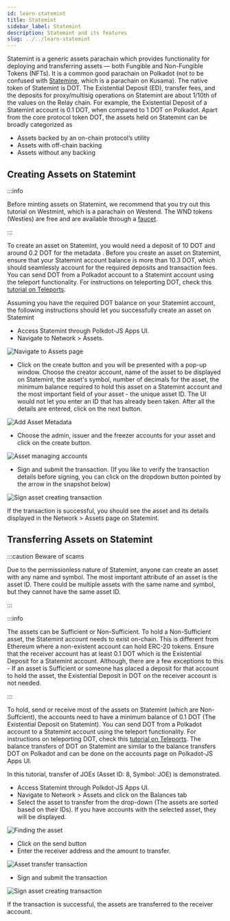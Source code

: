```yaml
---
id: learn-statemint
title: Statemint
sidebar_label: Statemint
description: Statemint and its features
slug: ../../learn-statemint
---
```


Statemint is a generic assets parachain which provides functionality for deploying and transferring
assets — both Fungible and Non-Fungible Tokens (NFTs). It is a common good parachain on Polkadot
(not to be confused with [Statemine](https://guide.kusama.network/docs/kusama-statemine/), which is
a parachain on Kusama). The native token of Statemint is DOT. The Existential Deposit (ED), transfer fees,
and the deposits for proxy/multisig operations on Statemint are about 1/10th of the values on the Relay chain.
For example, the Existential Deposit of a Statemint account is 0.1 DOT, when compared to 1 DOT on Polkadot.
Apart from the core protocol token DOT, the assets held on Statemint can be broadly categorized as

- Assets backed by an on-chain protocol’s utility
- Assets with off-chain backing
- Assets without any backing

## Creating Assets on Statemint

:::info

Before minting assets on Statemint, we recommend that you try out this tutorial on Westmint, which
is a parachain on Westend. The WND tokens (Westies) are free and are available through a
[faucet](https://wiki.polkadot.network/docs/learn-DOT#getting-westies).

:::

To create an asset on Statemint, you would need a deposit of 10 DOT and around 0.2 DOT for the metadata
. Before you create an asset on Statemint, ensure that your Statemint account balance is more 
than 10.3 DOT, which should seamlessly account for the required deposits and transaction fees. You can
send DOT from a Polkadot account to a Statemint account using the teleport functionality. For
instructions on teleporting DOT, check this [tutorial on Teleports](../learn/learn-teleport.md).

Assuming you have the required DOT balance on your Statemint account, the following instructions
should let you successfully create an asset on Statemint

- Access Statemint through Polkdot-JS Apps UI.
- Navigate to Network > Assets.

![Navigate to Assets page](../assets/statemint/Statemint-asset-0.png)

- Click on the create button and you will be presented with a pop-up window. Choose the creator
  account, name of the asset to be displayed on Statemint, the asset's symbol, number of decimals
  for the asset, the minimum balance required to hold this asset on a Statemint account and the most
  important field of your asset - the unique asset ID. The UI would not let you enter an ID that has
  already been taken. After all the details are entered, click on the next button.

![Add Asset Metadata](../assets/statemint/Statemint-asset-1.png)

- Choose the admin, issuer and the freezer accounts for your asset and click on the create button.

![Asset managing accounts](../assets/statemint/Statemint-asset-2.png)

- Sign and submit the transaction. (If you like to verify the transaction details before signing,
  you can click on the dropdown button pointed by the arrow in the snapshot below)

![Sign asset creating transaction](../assets/statemint/Statemint-asset-3.png)

If the transaction is successful, you should see the asset and its details displayed in the
Network > Assets page on Statemint.

## Transferring Assets on Statemint

:::caution Beware of scams

Due to the permissionless nature of Statemint, anyone can create an asset with any name and symbol.
The most important attribute of an asset is the asset ID. There could be multiple assets with the
same name and symbol, but they cannot have the same asset ID.

:::

:::info

The assets can be Sufficient or Non-Sufficient. To hold a Non-Sufficient asset, the Statemint
account needs to exist on-chain. This is different from Ethereum where a non-existent account can
hold ERC-20 tokens. Ensure that the receiver account has at least 0.1 DOT which is the Existential
Deposit for a Statemint account. Although, there are a few exceptions to this - If an asset is
Sufficient or someone has placed a deposit for that account to hold the asset, the Existential
Deposit in DOT on the receiver account is not needed.

:::

To hold, send or receive most of the assets on Statemint (which are Non-Suffcient), the accounts
need to have a minimum balance of 0.1 DOT (The Existential Deposit on Statemint). You can send DOT
from a Polkadot account to a Statemint account using the teleport functionality. For instructions on
teleporting DOT, check this [tutorial on Teleports](learn-teleport.md). The balance transfers of DOT
on Statemint are similar to the balance transfers DOT on Polkadot and can be done on the accounts
page on Polkadot-JS Apps UI.

In this tutorial, transfer of JOEs (Asset ID: 8, Symbol: JOE) is demonstrated.

- Access Statemint through Polkdot-JS Apps UI.
- Navigate to Network > Assets and click on the Balances tab
- Select the asset to transfer from the drop-down (The assets are sorted based on their IDs). If you
  have accounts with the selected asset, they will be displayed.

![Finding the asset](../assets/statemint/Statemint-asset-transfer-1.png)

- Click on the send button
- Enter the receiver address and the amount to transfer.

![Asset transfer transaction](../assets/statemint/Statemint-asset-transfer-2.png)

- Sign and submit the transaction

![Sign asset creating transaction](../assets/statemint/Statemint-asset-transfer-3.png)

If the transaction is successful, the assets are transferred to the receiver account.
